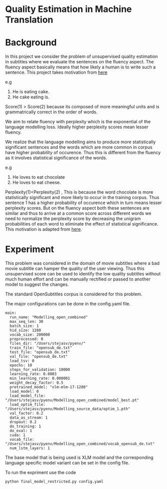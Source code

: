 # Quality Estimation in Machine Translation

# Background

In this project we consider the problem of unsupervised quality estimation in subtitles where we evaluate the sentences on the fluency aspect. The fluency aspect basically means that how likely a human is to write such a sentence. This project takes motivation from [here](https://www.aclweb.org/anthology/2020.tacl-1.35.pdf)

e.g 
1) He is eating cake. 
2) He cake eating is.

Score(1) > Score(2) because its composed of more meaningful units and is grammatrically correct in the order of words.

We aim to relate fluency with perplexity which is the exponential of the language modelling loss. Ideally higher perplexity scores mean lesser fluency.



We realize that the language modelling aims to produce more statistically significant sentences and the words which are more common in corpus have higher probability of occurence. Thus this is different from the fluency as it involves statistical significance of the words. 

e.g
1) He loves to eat chocolate 
2) He loves to eat cheese.



Perplexity(1)<Perplexity(2) , This is because the word chocolate is more statistically significant and more likely to occur in the training corpus. Thus sentence 1 has a higher probability of occurence which in turn means lesser perplexity scores. But on the fluency aspect both these sentences are similar and thus to arrive at a common score across different words we need to normalize the perplexity score by decreasing the unigram probabilities of each word to eliminate the effect of statistical significance. This motivation is adapted from [here](https://arxiv.org/abs/1809.08731).


# Experiment

This problem was considered in the domain of movie subtitles where a bad movie subtitle can hamper the quality of the user viewing. Thus this unsupervised score can be used to identify the low quality subtitles without much human effort and can be manually rectified or passed to another model to suggest the changes.

The standard OpenSubtitles corpus is considered for this problem.

The major configurations can be done in the config.yaml file.

```
main:
  run_name: "Modelling_open_combined"
  max_seq_len: 30
  batch_size: 1
  hid_size: 1280
  vocab_size: 200000
  preprocessed: 0
  files_dir: "/Users/stejasv/pyenv/"
  train_file: "opensub_de.txt"
  test_file: "opensub_de.txt"
  val_file: "opensub_de.txt"
  load_tsv: 0
  epochs: 10
  steps_for_validation: 10000
  learning_rate: 0.0003
  min_learning_rate: 0.000001
  weight_decay_factor: 0.5
  pretrained_model: "xlm-mlm-17-1280"
  load_model: 0
  load_model_file: "/Users/stejasv/pyenv/Modelling_open_combined/model_best.pt"
  load_optim_file: "/Users/stejasv/pyenv/Modelling_source_data/optim_1.pth"
  val_factor: 0.2
  data_as_stream: 1
  dropout: 0.2
  do_training: 1
  do_eval: 1
  cuda: 1
  vocab_file: "/Users/stejasv/pyenv/Modelling_open_combined/vocab_opensub_de.txt"
  num_lstm_layers: 1
```

The base model that is being used is XLM model and the corresponding language specific model variant can be set in the config file.

To run the expriment use the code

```
python final_model_restricted.py config.yaml
```

